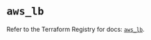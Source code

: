# `aws_lb`

Refer to the Terraform Registry for docs: [`aws_lb`](https://registry.terraform.io/providers/hashicorp/aws/6.13.0/docs/resources/lb).
